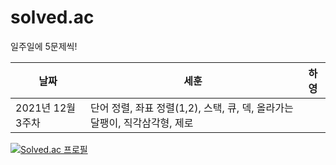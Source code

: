 # solved.ac
일주일에 5문제씩!



|날짜|세훈|하영|
|------|---|---|
|2021년 12월 3주차|단어 정렬, 좌표 정렬(1,2), 스택, 큐, 덱, 올라가는 달팽이, 직각삼각형, 제로||


[![Solved.ac
프로필](http://mazassumnida.wtf/api/generate_badge?boj=ansehoon1999)](https://solved.ac/ansehoon1999)
